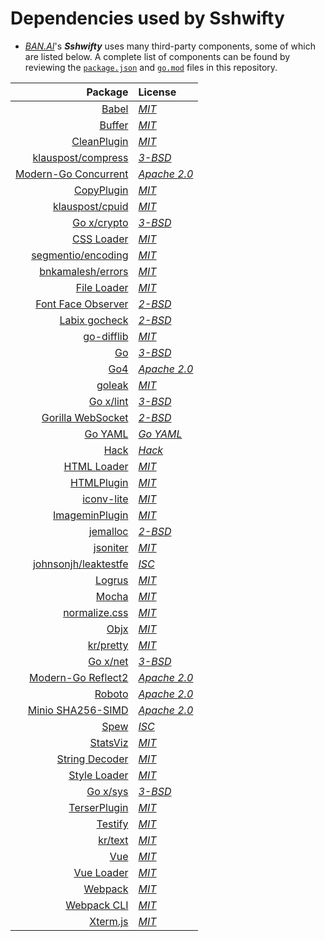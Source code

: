 # Dependencies used by Sshwifty

- [_BAN.AI_](https://ban.ai)'s **_Sshwifty_** uses many third-party components, some
  of which are listed below. A complete list of components can be found by reviewing the
  [`package.json`](https://github.com/BAN-AI-Multics/sshwifty/blob/master/package.json)
  and
  [`go.mod`](https://github.com/BAN-AI-Multics/sshwifty/blob/master/go.mod)
  files in this repository.

|                                                                             Package | License                                                                                        |
| ----------------------------------------------------------------------------------: | :--------------------------------------------------------------------------------------------- |
|                                                        [Babel](https://babeljs.io/) | _[MIT](https://github.com/babel/babel/blob/main/LICENSE)_                                      |
|                                          [Buffer](https://github.com/feross/buffer) | _[MIT](https://github.com/feross/buffer/blob/master/LICENSE)_                                  |
|                     [CleanPlugin](https://github.com/johnagan/clean-webpack-plugin) | _[MIT](https://github.com/johnagan/clean-webpack-plugin)_                                      |
|                         [klauspost/compress](https://github.com/klauspost/compress) | _[3-BSD](https://github.com/klauspost/compress/blob/master/LICENSE)_                           |
|                     [Modern-Go Concurrent](https://github.com/modern-go/concurrent) | _[Apache 2.0](https://github.com/modern-go/concurrent/blob/master/LICENSE)_                    |
|                [CopyPlugin](https://github.com/webpack-contrib/copy-webpack-plugin) | _[MIT](https://github.com/webpack-contrib/copy-webpack-plugin/blob/master/LICENSE)_            |
|                               [klauspost/cpuid](https://github.com/klauspost/cpuid) | _[MIT](https://github.com/klauspost/cpuid/blob/master/LICENSE)_                                |
|                                          [Go x/crypto](https://golang.org/x/crypto) | _[3-BSD](https://github.com/golang/crypto/blob/master/LICENSE)_                                |
|                         [CSS Loader](https://github.com/webpack-contrib/css-loader) | _[MIT](https://github.com/webpack-contrib/css-loader/blob/master/LICENSE)_                     |
|                         [segmentio/encoding](https://github.com/segmentio/encoding) | _[MIT](https://github.com/segmentio/encoding/blob/master/LICENSE)_                             |
|                           [bnkamalesh/errors](https://github.com/bnkamalesh/errors) | _[MIT](https://github.com/bnkamalesh/errors/blob/master/LICENSE)_                              |
|                       [File Loader](https://github.com/webpack-contrib/file-loader) | _[MIT](https://github.com/webpack-contrib/file-loader/blob/master/LICENSE)_                    |
|                 [Font Face Observer](https://github.com/bramstein/fontfaceobserver) | _[2-BSD](https://github.com/bramstein/fontfaceobserver/blob/master/LICENSE)_                   |
|                                           [Labix gocheck](http://labix.org/gocheck) | _[2-BSD](https://pkg.go.dev/gopkg.in/check.v1?tab=licenses)_                                   |
|                                 [go-difflib](https://github.com/pmezard/go-difflib) | _[MIT](https://github.com/pmezard/go-difflib/blob/master/LICENSE)_                             |
|                                                            [Go](https://golang.org) | _[3-BSD](https://github.com/golang/go/blob/master/LICENSE)_                                    |
|                                                [Go4](https://github.com/go4org/go4) | _[Apache 2.0](https://github.com/go4org/go4/blob/master/LICENSE)_                              |
|                                                [goleak](https://go.uber.org/goleak) | _[MIT](https://pkg.go.dev/go.uber.org/goleak?tab=licenses)_                                    |
|                                              [Go x/lint](https://golang.org/x/lint) | _[3-BSD](https://pkg.go.dev/golang.org/x/lint?tab=licenses)_                                   |
|                           [Gorilla WebSocket](https://github.com/gorilla/websocket) | _[2-BSD](https://github.com/gorilla/websocket/blob/master/LICENSE)_                            |
|                                                 [Go YAML](https://gopkg.in/yaml.v3) | _[Go YAML](https://github.com/go-yaml/yaml/blob/v3/LICENSE)_                                   |
|                                      [Hack](https://github.com/source-foundry/Hack) | _[Hack](https://github.com/source-foundry/Hack/blob/master/LICENSE.md)_                        |
|                       [HTML Loader](https://github.com/webpack-contrib/html-loader) | _[MIT](https://github.com/webpack-contrib/html-loader/blob/master/LICENSE)_                    |
|                       [HTMLPlugin](https://github.com/jantimon/html-webpack-plugin) | _[MIT](https://github.com/jantimon/html-webpack-plugin/blob/main/LICENSE)_                     |
|                              [iconv-lite](https://github.com/ashtuchkin/iconv-lite) | _[MIT](https://github.com/ashtuchkin/iconv-lite/blob/master/LICENSE)_                          |
| [ImageminPlugin](https://github.com/webpack-contrib/image-minimizer-webpack-plugin) | _[MIT](https://github.com/webpack-contrib/image-minimizer-webpack-plugin/blob/master/LICENSE)_ |
|                                    [jemalloc](https://github.com/jemalloc/jemalloc) | _[2-BSD](https://github.com/jemalloc/jemalloc/blob/dev/COPYING)_                               |
|                                     [jsoniter](https://github.com/json-iterator/go) | _[MIT](https://github.com/json-iterator/go/blob/master/LICENSE)_                               |
|                     [johnsonjh/leaktestfe](https://github.com/johnsonjh/leaktestfe) | _[ISC](https://github.com/johnsonjh/leaktestfe/blob/master/LICENSE)_                           |
|                                        [Logrus](https://github.com/sirupsen/logrus) | _[MIT](https://github.com/sirupsen/logrus/blob/master/LICENSE)_                                |
|                                           [Mocha](https://github.com/mochajs/mocha) | _[MIT](https://github.com/mochajs/mocha/blob/master/LICENSE)_                                  |
|                           [normalize.css](https://github.com/necolas/normalize.css) | _[MIT](https://github.com/necolas/normalize.css/blob/master/LICENSE.md)_                       |
|                                            [Objx](https://github.com/stretchr/objx) | _[MIT](https://github.com/stretchr/objx/blob/master/LICENSE)_                                  |
|                                           [kr/pretty](https://github.com/kr/pretty) | _[MIT](https://github.com/kr/pretty/blob/main/License)_                                        |
|                                                [Go x/net](https://golang.org/x/net) | _[3-BSD](https://github.com/golang/net/blob/master/LICENSE)_                                   |
|                         [Modern-Go Reflect2](https://github.com/modern-go/reflect2) | _[Apache 2.0](https://github.com/modern-go/reflect2/blob/master/LICENSE)_                      |
|                                      [Roboto](https://en.wikipedia.org/wiki/Roboto) | _[Apache 2.0](https://github.com/choffmeister/roboto-fontface-bower/blob/master/LICENSE)_      |
|                           [Minio SHA256-SIMD](https://github.com/minio/sha256-simd) | _[Apache 2.0](https://github.com/minio/sha256-simd/blob/master/LICENSE)_                       |
|                                          [Spew](https://github.com/davecgh/go-spew) | _[ISC](https://github.com/davecgh/go-spew/blob/master/LICENSE)_                                |
|                                         [StatsViz](https://github.com/arl/statsviz) | _[MIT](https://github.com/arl/statsviz/blob/master/LICENSE)_                                   |
|                          [String Decoder](https://github.com/nodejs/string_decoder) | _[MIT](https://github.com/nodejs/string_decoder/blob/main/LICENSE)_                            |
|                     [Style Loader](https://github.com/webpack-contrib/style-loader) | _[MIT](https://github.com/webpack-contrib/style-loader/blob/master/LICENSE)_                   |
|                                                [Go x/sys](https://golang.org/x/sys) | _[3-BSD](https://cs.opensource.google/go/x/sys/+/master:LICENSE)_                              |
|            [TerserPlugin](https://github.com/webpack-contrib/terser-webpack-plugin) | _[MIT](https://github.com/webpack-contrib/terser-webpack-plugin/blob/master/LICENSE)_          |
|                                      [Testify](https://github.com/stretchr/testify) | _[MIT](https://github.com/stretchr/testify/blob/master/LICENSE)_                               |
|                                               [kr/text](https://github.com/kr/text) | _[MIT](https://github.com/kr/text)_                                                            |
|                                                            [Vue](https://vuejs.org) | _[MIT](https://github.com/vuejs/vue/blob/dev/LICENSE)_                                         |
|                                   [Vue Loader](https://github.com/vuejs/vue-loader) | _[MIT](https://github.com/vuejs/vue-loader/blob/master/LICENSE)_                               |
|                                       [Webpack](https://github.com/webpack/webpack) | _[MIT](https://github.com/webpack/webpack/blob/master/LICENSE)_                                |
|                               [Webpack CLI](https://github.com/webpack/webpack-cli) | _[MIT](https://github.com/webpack/webpack-cli/blob/master/LICENSE)_                            |
|                                                    [Xterm.js](https://xtermjs.org/) | _[MIT](https://github.com/xtermjs/xterm.js/blob/master/LICENSE)_                               |
